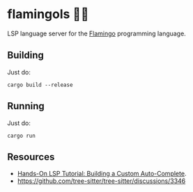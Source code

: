 # flamingols 🦩🦀

LSP language server for the [Flamingo](https://github.com/inobulles/flamingo) programming language.

## Building

Just do:

```console
cargo build --release
```

## Running

Just do:

```console
cargo run
```

## Resources

- [Hands-On LSP Tutorial: Building a Custom Auto-Complete](https://prefab.cloud/blog/lsp-language-server-from-zero-to-completion/).
- <https://github.com/tree-sitter/tree-sitter/discussions/3346>
